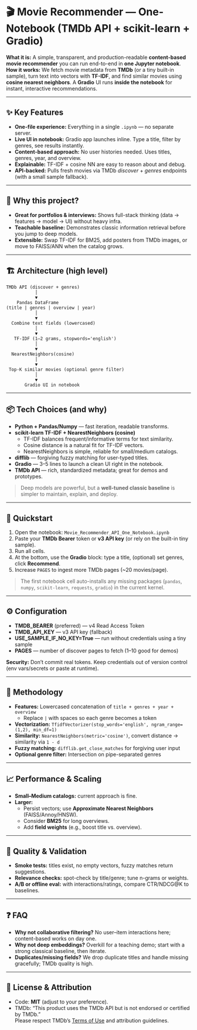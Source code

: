 # 🎬 Movie Recommender — One-Notebook (TMDb API + scikit-learn + Gradio)

**What it is:** A simple, transparent, and production-readable **content-based movie recommender** you can run end-to-end in **one Jupyter notebook**.  
**How it works:** We fetch movie metadata from **TMDb** (or a tiny built-in sample), turn text into vectors with **TF-IDF**, and find similar movies using **cosine nearest neighbors**. A **Gradio** UI runs **inside the notebook** for instant, interactive recommendations.


---

## ✨ Key Features
- **One-file experience:** Everything in a single `.ipynb` — no separate server.
- **Live UI in notebook:** Gradio app launches inline. Type a title, filter by genres, see results instantly.
- **Content-based approach:** No user histories needed. Uses titles, genres, year, and overview.
- **Explainable:** TF-IDF + cosine NN are easy to reason about and debug.
- **API-backed:** Pulls fresh movies via TMDb *discover* + *genres* endpoints (with a small sample fallback).

---

## 🧠 Why this project?
- **Great for portfolios & interviews:** Shows full-stack thinking (data → features → model → UI) without heavy infra.
- **Teachable baseline:** Demonstrates classic information retrieval before you jump to deep models.
- **Extensible:** Swap TF-IDF for BM25, add posters from TMDb images, or move to FAISS/ANN when the catalog grows.

---

## 🏗️ Architecture (high level)

```
TMDb API (discover + genres)
           │
           ▼
    Pandas DataFrame
(title | genres | overview | year)
           │
           ▼
  Combine text fields (lowercased)
           │
           ▼
   TF-IDF (1–2 grams, stopwords='english')
           │
           ▼
  NearestNeighbors(cosine)
           │
           ▼
 Top-K similar movies (optional genre filter)
           │
           ▼
       Gradio UI in notebook
```

---

## 📦 Tech Choices (and why)

- **Python + Pandas/Numpy** — fast iteration, readable transforms.  
- **scikit-learn TF-IDF + NearestNeighbors (cosine)**  
  - TF-IDF balances frequent/informative terms for text similarity.  
  - Cosine distance is a natural fit for TF-IDF vectors.  
  - NearestNeighbors is simple, reliable for small/medium catalogs.  
- **difflib** — forgiving fuzzy matching for user-typed titles.  
- **Gradio** — 3–5 lines to launch a clean UI right in the notebook.  
- **TMDb API** — rich, standardized metadata; great for demos and prototypes.

> Deep models are powerful, but a **well-tuned classic baseline** is simpler to maintain, explain, and deploy.

---

## 🚀 Quickstart

1) Open the notebook: `Movie_Recommender_API_One_Notebook.ipynb`  
2) Paste your **TMDb Bearer** token or **v3 API key** (or rely on the built-in tiny sample).  
3) Run all cells.  
4) At the bottom, use the **Gradio** block: type a title, (optional) set genres, click **Recommend**.  
5) Increase `PAGES` to ingest more TMDb pages (~20 movies/page).

> The first notebook cell auto-installs any missing packages (`pandas`, `numpy`, `scikit-learn`, `requests`, `gradio`) in the current kernel.

---

## ⚙️ Configuration

- **TMDB_BEARER** (preferred) — v4 Read Access Token  
- **TMDB_API_KEY** — v3 API key (fallback)  
- **USE_SAMPLE_IF_NO_KEY=True** — run without credentials using a tiny sample  
- **PAGES** — number of discover pages to fetch (1–10 good for demos)

**Security:** Don’t commit real tokens. Keep credentials out of version control (env vars/secrets or paste at runtime).

---

## 🔬 Methodology

- **Features:** Lowercased concatenation of `title + genres + year + overview`  
  - Replace `|` with spaces so each genre becomes a token  
- **Vectorization:** `TfidfVectorizer(stop_words='english', ngram_range=(1,2), min_df=1)`  
- **Similarity:** `NearestNeighbors(metric='cosine')`, convert distance → similarity via `1 - d`  
- **Fuzzy matching:** `difflib.get_close_matches` for forgiving user input  
- **Optional genre filter:** Intersection on pipe-separated genres

---

## 📈 Performance & Scaling

- **Small–Medium catalogs:** current approach is fine.  
- **Larger:**  
  - Persist vectors; use **Approximate Nearest Neighbors** (FAISS/Annoy/HNSW).  
  - Consider **BM25** for long overviews.  
  - Add **field weights** (e.g., boost title vs. overview).

---

## 🧪 Quality & Validation

- **Smoke tests:** titles exist, no empty vectors, fuzzy matches return suggestions.  
- **Relevance checks:** spot-check by title/genre; tune n-grams or weights.  
- **A/B or offline eval:** with interactions/ratings, compare CTR/NDCG@K to baselines.

---


## ❓ FAQ

- **Why not collaborative filtering?** No user–item interactions here; content-based works on day one.  
- **Why not deep embeddings?** Overkill for a teaching demo; start with a strong classical baseline, then iterate.  
- **Duplicates/missing fields?** We drop duplicate titles and handle missing gracefully; TMDb quality is high.

---

## 📜 License & Attribution

- Code: **MIT** (adjust to your preference).  
- TMDb: “This product uses the TMDb API but is not endorsed or certified by TMDb.”  
  Please respect TMDb’s [Terms of Use](https://www.themoviedb.org/terms-of-use) and attribution guidelines.
